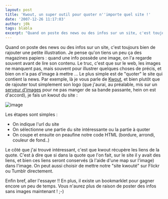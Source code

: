 ```yaml
---
layout: post
title: 'Kwout, un super outil pour quoter n''importe quel site !'
date: '2007-12-26 11:17:03'
author: j0k
tags: blabla
excerpt: "Quand on poste des news ou des infos sur un site, c'est toujours bien de rajouter une petite illustration. Je pense qu'on tiens un peu ça des magazines papiers : quand une info possède une image, on l'a regarde souvent avant de lire son contenu.     \nLe truc, c'est que sur le web, les images ne manquent pas, mais souvent pour illustrer quelques choses de précis,      …"
---
```


Quand on poste des news ou des infos sur un site, c'est toujours bien de rajouter une petite illustration. Je pense qu'on tiens un peu ça des magazines papiers : quand une info possède une image, on l'a regarde souvent avant de lire son contenu.
Le truc, c'est que sur le web, les images ne manquent pas, mais souvent pour illustrer quelques choses de précis, et bien on n'a pas d'image à mettre ...   Le plus simple est de "quoter" le site qui contient la news. Par exemple, là je vous parle de [Kwout](http://kwout.com), et bien plutôt que de rajouter tout simplement son logo (que j'aurai, au préalable, mis sur un [serveur d'images](http://imageshack.us/) pour ne pas manger de sa bande passante, hein on est d'accord), je fais un kwout du site :

 ![image](https://kwout.com/cutout/u/5s/2u/kni_bor_rou_sha_efefef.jpg)

Les étapes sont simples :

* On indique l'url du site
* On sélectionne une partie du site intéressante ou la partie à quoter
* On coupe et ensuite on peaufine notre code HTML (bordure, arrondi, couleur de fond..)

Le côté que j'ai trouvé intéressant, c'est que kwout récupère les liens de la quote. C'est à dire que si dans la quote que l'on fait, sur le site il y avait des liens, et bien ces liens seront conservés (à l'aide d'une map sur l'image) dans l'image.   On peut aussi choisir de mettre notre "site kwouté" sur Flickr ou Tumblr directement.

Enfin bref, aller l'essayer !! En plus, il existe un bookmarklet pour gagner encore un peu de temps.   Vous n'aurez plus de raison de poster des infos sans images maintenant ! ;-)
